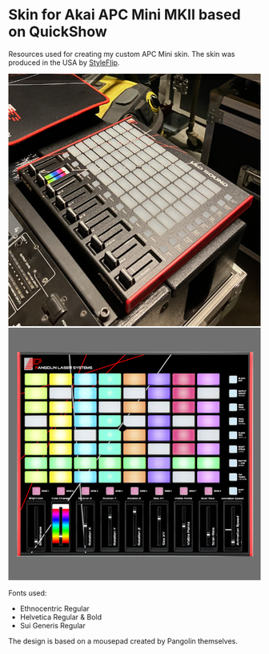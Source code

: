 # Skin for Akai APC Mini MKII based on QuickShow
Resources used for creating my custom APC Mini skin. The skin was produced in the USA by [StyleFlip](https://www.styleflip.com/-275).

![Example 1](https://raw.githubusercontent.com/dogefreak/lasers/main/akai-apc-mini/skin/Example.png)
![Example 2](https://github.com/dogefreak/lasers/blob/78eac2340c211f6767adbc5cdcf8b454351e6388/akai-apc-mini/skin/Example2.png)

Fonts used:
- Ethnocentric Regular
- Helvetica Regular & Bold
- Sui Generis Regular

The design is based on a mousepad created by Pangolin themselves.
